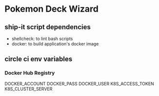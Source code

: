 # Pokemon Deck Wizard

## ship-it script dependencies

- shellcheck: to lint bash scripts
- docker: to build application's docker image

## circle ci env variables

### Docker Hub Registry

DOCKER_ACCOUNT
DOCKER_PASS
DOCKER_USER
K8S_ACCESS_TOKEN
K8S_CLUSTER_SERVER
